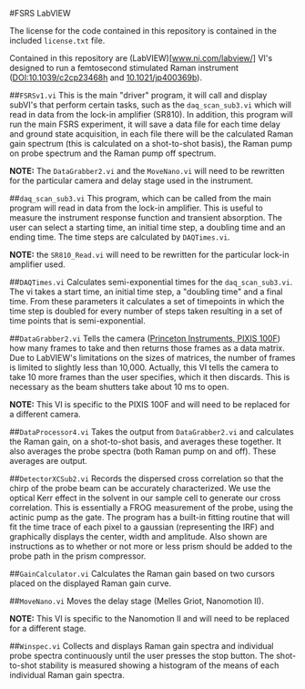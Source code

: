 #FSRS LabVIEW

The license for the code contained in this repository is contained in the included `license.txt` file.

Contained in this repository are (LabVIEW)[www.ni.com/labview/] VI's designed to run a femtosecond stimulated Raman instrument ([DOI:10.1039/c2cp23468h](http://dx.doi.org/10.1039/c2cp23468h) and [10.1021/jp400369b](http://dx.doi.org/10.1021/jp400369b)).

##`FSRSv1.vi`
This is the main "driver" program, it will call and display subVI's that perform certain tasks, such as the `daq_scan_sub3.vi` which will read in data from the lock-in amplifier (SR810). In addition, this program will run the main FSRS experiment, it will save a data file for each time delay and ground state acquisition, in each file there will be the calculated Raman gain spectrum (this is calculated on a shot-to-shot basis), the Raman pump on probe spectrum and the Raman pump off spectrum.

**NOTE:** The `DataGrabber2.vi` and the `MoveNano.vi` will need to be rewritten for the particular camera and delay stage used in the instrument.

##`daq_scan_sub3.vi`
This program, which can be called from the main program will read in data from the lock-in amplifier. This is useful to measure the instrument response function and transient absorption. The user can select a starting time, an initial time step, a doubling time and an ending time. The time steps are calculated by `DAQTimes.vi`.

**NOTE:** the `SR810_Read.vi` will need to be rewritten for the particular lock-in amplifier used.

##`DAQTimes.vi`
Calculates semi-exponential times for the `daq_scan_sub3.vi`. The vi takes a start time, an initial time step, a "doubling time" and a final time. From these parameters it calculates a set of timepoints in which the time step is doubled for every number of steps taken resulting in a set of time points that is semi-exponential.

##`DataGrabber2.vi`
Tells the camera ([Princeton Instruments, PIXIS 100F](http://www.princetoninstruments.com/products/speccam/pixis/)) how many frames to take and then returns those frames as a data matrix. Due to LabVIEW's limitations on the sizes of matrices, the number of frames is limited to slightly less than 10,000. Actually, this VI tells the camera to take 10 more frames than the user specifies, which it then discards. This is necessary as the beam shutters take about 10 ms to open.

**NOTE:** This VI is specific to the PIXIS 100F and will need to be replaced for a different camera.

##`DataProcessor4.vi`
Takes the output from `DataGrabber2.vi` and calculates the Raman gain, on a shot-to-shot basis, and averages these together. It also averages the probe spectra (both Raman pump on and off). These averages are output.

##`DetectorXCSub2.vi`
Records the dispersed cross correlation so that the chirp of the probe beam can be accurately characterized. We use the optical Kerr effect in the solvent in our sample cell to generate our cross correlation. This is essentially a FROG measurement of the probe, using the actinic pump as the gate. The program has a built-in fitting routine that will fit the time trace of each pixel to a gaussian (representing the IRF) and graphically displays the center, width and amplitude. Also shown are instructions as to whether or not more or less prism should be added to the probe path in the prism compressor.

##`GainCalculator.vi`
Calculates the Raman gain based on two cursors placed on the displayed Raman gain curve.

##`MoveNano.vi`
Moves the delay stage (Melles Griot, Nanomotion II).

**NOTE:** This VI is specific to the Nanomotion II and will need to be replaced for a different stage.

##`Winspec.vi`
Collects and displays Raman gain spectra and individual probe spectra continuously until the user presses the stop button. The shot-to-shot stability is measured showing a histogram of the means of each individual Raman gain spectra.


